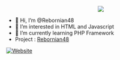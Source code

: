 <p align="center">
    <img src="https://github-readme-stats.vercel.app/api?username=rebornian48&show_icons=true&count_private=true&theme=dark"/>
</p>

- 👋 Hi, I’m @Rebornian48
- 👀 I’m interested in HTML and Javascript 
- 🌱 I’m currently learning PHP Framework
- Project : [Rebornian48](https://rebornian48.github.io)

[![Website](https://img.shields.io/website?label=LandingPage&style=for-the-badge&url=https%3A%2F%2Frebornian48.github.io)](https://rebornian48.github.io)

<!---
Rebornian48/Rebornian48 is a ✨ special ✨ repository because its `README.md` (this file) appears on your GitHub profile.
You can click the Preview link to take a look at your changes.
--->

